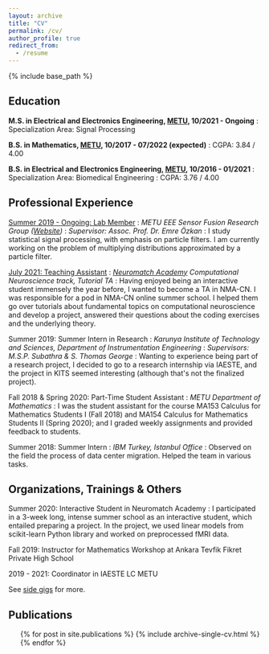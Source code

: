 ```yaml
---
layout: archive
title: "CV"
permalink: /cv/
author_profile: true
redirect_from:
  - /resume
---
```


{% include base_path %}

## Education
**M.S. in Electrical and Electronics Engineering, [METU](https://eee.metu.edu.tr), 10/2021 - Ongoing**
:   Specialization Area: Signal Processing

**B.S. in Mathematics, [METU](https://math.metu.edu.tr), 10/2017 - 07/2022 (expected)**
:   CGPA: 3.84 / 4.00

**B.S. in Electrical and Electronics Engineering, [METU](https://eee.metu.edu.tr), 10/2016 - 01/2021**
:   Specialization Area: Biomedical Engineering
:   CGPA: 3.76 / 4.00

## Professional Experience

<ins>Summer 2019 - Ongoing: Lab Member</ins>
:   *METU EEE Sensor Fusion Research Group ([Website](http://sensorfusion.eee.metu.edu.tr))*
:   *Supervisor: Assoc. Prof. Dr. Emre Özkan*
:   I study statistical signal processing, with emphasis on particle filters. I am currently working on the problem of multiplying distributions approximated by a particle filter.

<ins>July 2021: Teaching Assistant</ins>
:   *[Neuromatch Academy](https://academy.neuromatch.io) Computational Neuroscience track, Tutorial TA*
:   Having enjoyed being an interactive student immensely the year before, I wanted to become a TA in NMA-CN. I was responsible for a pod in NMA-CN online summer school. I helped them go over tutorials about fundamental topics on computational neuroscience and develop a project, answered their questions about the coding exercises and the underlying theory.

Summer 2019: Summer Intern in Research
:   *Karunya Institute of Technology and Sciences, Department of Instrumentation Engineering*
:   *Supervisors: M.S.P. Subathra & S. Thomas George*
:   Wanting to experience being part of a research project, I decided to go to a research internship via IAESTE, and the project in KITS seemed interesting (although that's not the finalized project).

Fall 2018 & Spring 2020: Part-Time Student Assistant
:   *METU Department of Mathematics*
:   I was the student assistant for the course MA153 Calculus for Mathematics Students I (Fall 2018) and MA154 Calculus for Mathematics Students II (Spring 2020); and I graded weekly assignments and provided feedback to students.

Summer 2018: Summer Intern
:   *IBM Turkey, Istanbul Office*
:   Observed on the field the process of data center migration. Helped the team in various tasks.

## Organizations, Trainings & Others

Summer 2020: Interactive Student in Neuromatch Academy
:   I participated in a 3-week long, intense summer school as an interactive student, which entailed preparing a project. In the project, we used linear models from scikit-learn Python library and worked on preprocessed fMRI data.

Fall 2019: Instructor for Mathematics Workshop at Ankara Tevfik Fikret Private High School

2019 - 2021: Coordinator in IAESTE LC METU

See [side gigs](/side-gigs) for more.
  
<!-- ## Skills
* Skill 1
* Skill 2
  * Sub-skill 2.1
  * Sub-skill 2.2
  * Sub-skill 2.3
* Skill 3 -->

## Publications
  <ul>{% for post in site.publications %}
    {% include archive-single-cv.html %}
  {% endfor %}</ul>
  
<!-- Talks
======
  <ul>{% for post in site.talks %}
    {% include archive-single-talk-cv.html %}
  {% endfor %}</ul> -->
  
<!-- Teaching
======
  <ul>{% for post in site.teaching %}
    {% include archive-single-cv.html %}
  {% endfor %}</ul>
  
Service and leadership
======
* Currently signed in to 43 different slack teams -->
